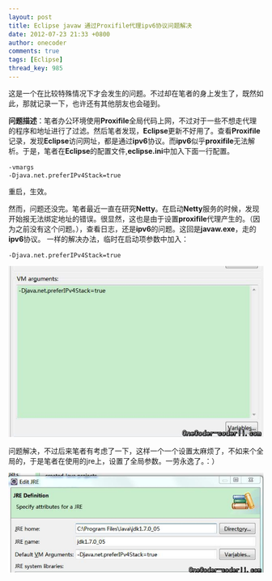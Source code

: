 ```yaml
---
layout: post
title: Eclipse javaw 通过Proxifile代理ipv6协议问题解决
date: 2012-07-23 21:33 +0800
author: onecoder
comments: true
tags: [Eclipse]
thread_key: 985
---
```

这是一个在比较特殊情况下才会发生的问题。不过却在笔者的身上发生了，既然如此，那就记录一下，也许还有其他朋友也会碰到。

**问题描述**：笔者办公环境使用**Proxifile**全局代码上网，不过对于一些不想走代理的程序和地址进行了过滤。然后笔者发现，**Eclipse**更新不好用了。查看**Proxifile**记录，发现**Eclipse**访问网址，都是通过**ipv6**协议。而**ipv6**似乎**proxifile**无法解析。于是，笔者在**Eclipse**的配置文件,**eclipse.ini**中加入下面一行配置。

```
-vmargs
-Djava.net.preferIPv4Stack=true
```

重启，生效。

然而，问题还没完。笔者最近一直在研究**Netty**。在启动**Netty**服务的时候，发现开始报无法绑定地址的错误。很显然，这也是由于设置**proxifile**代理产生的。（因为之前没有这个问题。），查看日志，还是**ipv6**的问题。这回是**javaw.exe**，走的**ipv6**协议。
一样的解决办法，临时在启动项参数中加入：

```
-Djava.net.preferIPv4Stack=true
```

![](/images/oldposts/11FR3Q.jpg)

问题解决，不过后来笔者有考虑了一下，这样一个一个设置太麻烦了，不如来个全局的，于是笔者在使用的jre上，设置了全局参数。一劳永逸了。：）

![](/images/oldposts/6g8sc.jpg)
